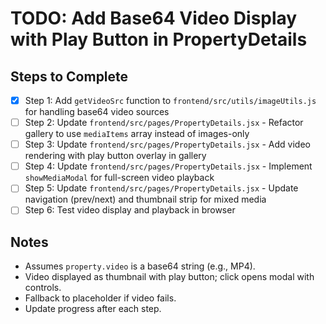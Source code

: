 # TODO: Add Base64 Video Display with Play Button in PropertyDetails

## Steps to Complete
- [x] Step 1: Add `getVideoSrc` function to `frontend/src/utils/imageUtils.js` for handling base64 video sources
- [ ] Step 2: Update `frontend/src/pages/PropertyDetails.jsx` - Refactor gallery to use `mediaItems` array instead of images-only
- [ ] Step 3: Update `frontend/src/pages/PropertyDetails.jsx` - Add video rendering with play button overlay in gallery
- [ ] Step 4: Update `frontend/src/pages/PropertyDetails.jsx` - Implement `showMediaModal` for full-screen video playback
- [ ] Step 5: Update `frontend/src/pages/PropertyDetails.jsx` - Update navigation (prev/next) and thumbnail strip for mixed media
- [ ] Step 6: Test video display and playback in browser

## Notes
- Assumes `property.video` is a base64 string (e.g., MP4).
- Video displayed as thumbnail with play button; click opens modal with controls.
- Fallback to placeholder if video fails.
- Update progress after each step.
